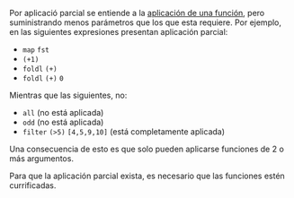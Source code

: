 Por aplicació parcial se entiende a la [aplicación de una función](aplicacion.md), pero suministrando menos parámetros que los que esta requiere. Por ejemplo, en las siguientes expresiones presentan aplicación parcial:

-   `map` `fst`
-   `(+1)`
-   `foldl` `(+)`
-   `foldl` `(+)` `0`

Mientras que las siguientes, no:

-   `all` (no está aplicada)
-   `odd` (no está aplicada)
-   `filter` `(>5)` `[4,5,9,10]` (está completamente aplicada)

Una consecuencia de esto es que solo pueden aplicarse funciones de 2 o más argumentos.

Para que la aplicación parcial exista, es necesario que las funciones estén currificadas.
